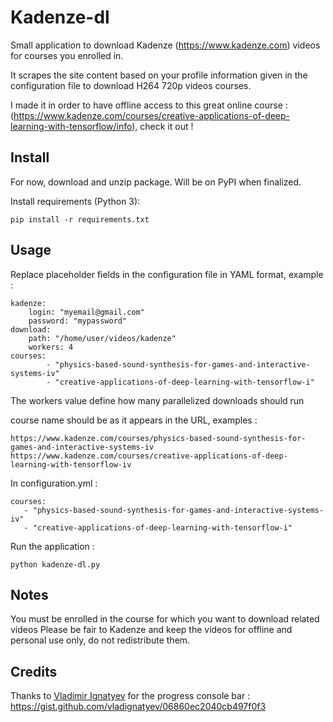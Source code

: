 Kadenze-dl
===

Small application to download Kadenze (https://www.kadenze.com) videos for courses you enrolled in.

It scrapes the site content based on your profile information given in the configuration file to download H264 720p videos courses.

I made it in order to have offline access to this great online course : (https://www.kadenze.com/courses/creative-applications-of-deep-learning-with-tensorflow/info), check it out !


Install
---

For now, download and unzip package. Will be on PyPI when finalized.

Install requirements (Python 3):
  
    pip install -r requirements.txt

Usage 
---

Replace placeholder fields in the configuration file in YAML format, example :

    kadenze:
        login: "myemail@gmail.com"
        password: "mypassword"
    download:
        path: "/home/user/videos/kadenze"
        workers: 4
    courses:
            - "physics-based-sound-synthesis-for-games-and-interactive-systems-iv"
            - "creative-applications-of-deep-learning-with-tensorflow-i"

The workers value define how many parallelized downloads should run

course name should be as it appears in the URL, examples :

    https://www.kadenze.com/courses/physics-based-sound-synthesis-for-games-and-interactive-systems-iv
    https://www.kadenze.com/courses/creative-applications-of-deep-learning-with-tensorflow-iv

In configuration.yml :
    
    courses:
       - "physics-based-sound-synthesis-for-games-and-interactive-systems-iv"
       - "creative-applications-of-deep-learning-with-tensorflow-i"

Run the application :

	python kadenze-dl.py

Notes
---
You must be enrolled in the course for which you want to download related videos
Please be fair to Kadenze and keep the videos for offline and personal use only, do not redistribute them.

Credits
---
Thanks to [Vladimir Ignatyev](https://gist.github.com/vladignatyev) for the progress console bar :
https://gist.github.com/vladignatyev/06860ec2040cb497f0f3